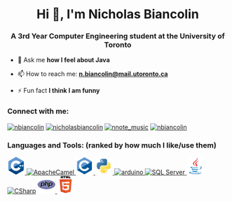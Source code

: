 <!---

# Nicholas Biancolin

*that's me!*   
* UofT EngSci 2t6 (eventually Machine Learning Major?)   
* Sometimes I code stuff because its fun,   
    * Sometimes I code because I have to.    
     
Djikstra's algorithm goes hard

## Some Cool Projects:
* Image Cropping/Resizing Tool
*Written in C, a program that implements Seam Carving, which is a content-aware image resizing technique where the image is reduced in size by one pixel of width at a time*

* Zone Wars Minecraft Spigot Plugin
*A Minecraft Spigot Plugin that recreates the fortnite game mode Zone Wars in Minecraft.*


--->

<h1 align="center">Hi 👋, I'm Nicholas Biancolin</h1>
<h3 align="center">A 3rd Year Computer Engineering student at the University of Toronto</h3>

- 💬 Ask me  **how I feel about Java**

- 📫 How to reach me:  **n.biancolin@mail.utoronto.ca**

- ⚡ Fun fact  **I think I am funny**

<h3 align="left">Connect with me:</h3>
<p align="left">
<a href="https://twitter.com/nbiancolin" target="blank"><img align="center" src="https://raw.githubusercontent.com/rahuldkjain/github-profile-readme-generator/master/src/images/icons/Social/twitter.svg" alt="nbiancolin" height="30" width="40" /></a>
<a href="https://linkedin.com/in/nbiancolin" target="blank"><img align="center" src="https://raw.githubusercontent.com/rahuldkjain/github-profile-readme-generator/master/src/images/icons/Social/linked-in-alt.svg" alt="nicholasbiancolin" height="30" width="40" /></a>
<a href="https://instagram.com/nnote_music" target="blank"><img align="center" src="https://raw.githubusercontent.com/rahuldkjain/github-profile-readme-generator/master/src/images/icons/Social/instagram.svg" alt="nnote_music" height="30" width="40" /></a>
<a href="https://www.leetcode.com/nbiancolin" target="blank"><img align="center" src="https://raw.githubusercontent.com/rahuldkjain/github-profile-readme-generator/master/src/images/icons/Social/leet-code.svg" alt="nbiancolin" height="30" width="40" /></a>
</p>

<h3 align="left">Languages and Tools: (ranked by how much I like/use them)</h3>
<p align="left"> 
   <a href="https://www.w3schools.com/cpp/" target="_blank" rel="noreferrer"> <img src="https://raw.githubusercontent.com/devicons/devicon/master/icons/cplusplus/cplusplus-original.svg" alt="cplusplus" width="40" height="40"/> </a>
   <a href="https://camel.apache.org/manual/faq/what-is-camel.html" target=_blank rel="noreferrer"> <img src="https://encrypted-tbn0.gstatic.com/images?q=tbn:ANd9GcQcl4nb7bx7Jif1Nsup0Fdae7kzKFiXSto2uQ&s" alt="ApacheCamel" width="40" height="40"/> </a>
   <a href="https://www.cprogramming.com/" target="_blank" rel="noreferrer"> <img src="https://raw.githubusercontent.com/devicons/devicon/master/icons/c/c-original.svg" alt="c" width="40" height="40"/> </a> 
   <a href="https://www.python.org" target="_blank" rel="noreferrer"> <img src="https://raw.githubusercontent.com/devicons/devicon/master/icons/python/python-original.svg" alt="python" width="40" height="40"/> </a> 
   <a href="https://www.arduino.cc/" target="_blank" rel="noreferrer"> <img src="https://cdn.worldvectorlogo.com/logos/arduino-1.svg" alt="arduino" width="40" height="40"/> </a> 
   <a href="https://www.microsoft.com/en-us/sql-server/sql-server-2022" target="_blank" rel="noreferrer"> <img src="https://cdn-icons-png.flaticon.com/512/5968/5968364.png" alt="SQL Server" width="40" height="40"/> </a> 
   <a href="https://www.java.com" target="_blank" rel="noreferrer"> <img src="https://raw.githubusercontent.com/devicons/devicon/master/icons/java/java-original.svg" alt="java" width="40" height="40"/> </a> 
   <a href="https://learn.microsoft.com/en-us/dotnet/csharp/" target="_blank" rel="noreferrer"> <img src="https://seeklogo.com/images/C/c-sharp-c-logo-02F17714BA-seeklogo.com.png" alt="CSharp" width="40" height="40"></a>
   <a href="https://www.php.net" target="_blank" rel="noreferrer"> <img src="https://raw.githubusercontent.com/devicons/devicon/master/icons/php/php-original.svg" alt="php" width="40" height="40"/> </a> 
   <a href="https://www.w3.org/html/" target="_blank" rel="noreferrer"> <img src="https://raw.githubusercontent.com/devicons/devicon/master/icons/html5/html5-original-wordmark.svg" alt="html5" width="40" height="40"/> </a>  
   
</p>

